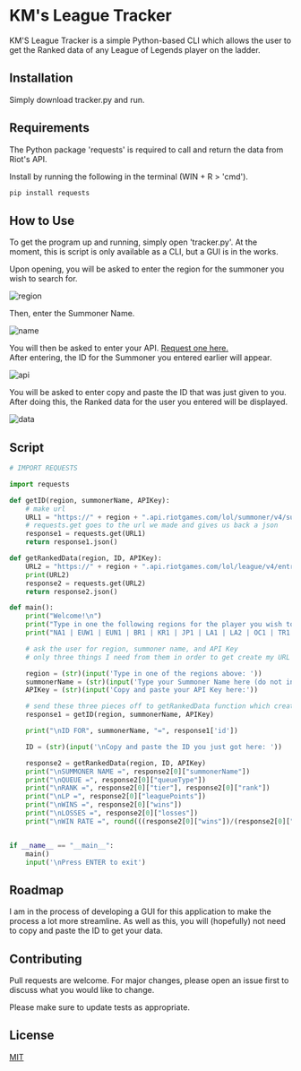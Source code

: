 
# KM's League Tracker

KM'S League Tracker is a simple Python-based CLI which allows the user to get the Ranked data of any League of Legends player on the ladder.

## Installation

Simply download tracker.py and run.

## Requirements

The Python package 'requests' is required to call and return the data from Riot's API.

Install by running the following in the terminal (WIN + R > 'cmd').

```bash
pip install requests
```
## How to Use

To get the program up and running, simply open 'tracker.py'. At the moment, this is script is only available as a CLI, but a GUI is in the works.

Upon opening, you will be asked to enter the region for the summoner you wish to search for.

![region](https://i.imgur.com/uB9T0KD.png)

Then, enter the Summoner Name.

![name](https://i.imgur.com/AgJQZVa.png)

You will then be asked to enter your API. [Request one here.](https://developer.riotgames.com/)  
After entering, the ID for the Summoner you entered earlier will appear.

![api](https://i.imgur.com/d6MEv7Q.png)

You will be asked to enter copy and paste the ID that was just given to you. After doing this, the Ranked data for the user you entered will be displayed.

![data](https://i.imgur.com/rYrsZjS.png)

## Script

```python
# IMPORT REQUESTS

import requests

def getID(region, summonerName, APIKey):
    # make url
    URL1 = "https://" + region + ".api.riotgames.com/lol/summoner/v4/summoners/by-name/" + summonerName + "?api_key=" + APIKey
    # requests.get goes to the url we made and gives us back a json
    response1 = requests.get(URL1)
    return response1.json()

def getRankedData(region, ID, APIKey):
    URL2 = "https://" + region + ".api.riotgames.com/lol/league/v4/entries/by-summoner/" + ID + "?api_key=" + APIKey
    print(URL2)
    response2 = requests.get(URL2)
    return response2.json()

def main():
    print("Welcome!\n")
    print("Type in one the following regions for the player you wish to search for:\n")
    print("NA1 | EUW1 | EUN1 | BR1 | KR1 | JP1 | LA1 | LA2 | OC1 | TR1 | RU1\n")

    # ask the user for region, summoner name, and API Key
    # only three things I need from them in order to get create my URL and grab their ID

    region = (str)(input('Type in one of the regions above: '))
    summonerName = (str)(input('Type your Summoner Name here (do not include any spaces): '))
    APIKey = (str)(input('Copy and paste your API Key here:'))

    # send these three pieces off to getRankedData function which creates URL and gives me back a JSON that has the ID for that specific summoner
    response1 = getID(region, summonerName, APIKey)

    print("\nID FOR", summonerName, "=", response1['id'])

    ID = (str)(input('\nCopy and paste the ID you just got here: '))

    response2 = getRankedData(region, ID, APIKey)
    print("\nSUMMONER NAME =", response2[0]["summonerName"])
    print("\nQUEUE =", response2[0]["queueType"])
    print("\nRANK =", response2[0]["tier"], response2[0]["rank"])
    print("\nLP =", response2[0]["leaguePoints"])
    print("\nWINS =", response2[0]["wins"])
    print("\nLOSSES =", response2[0]["losses"])
    print("\nWIN RATE =", round(((response2[0]["wins"])/(response2[0]["losses"]+response2[0]["wins"])) * 100))


if __name__ == "__main__":
    main()
    input('\nPress ENTER to exit')
```

## Roadmap

I am in the process of developing a GUI for this application to make the process a lot more streamline. As well as this, you will (hopefully) not need to copy and paste the ID to get your data.

## Contributing
Pull requests are welcome. For major changes, please open an issue first to discuss what you would like to change.

Please make sure to update tests as appropriate.

## License
[MIT](https://choosealicense.com/licenses/mit/)
